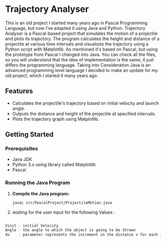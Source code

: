 # Trajectory Analyser

This is an old project I started many years ago in Pascal Programming Language, but now I've adapted it using Java and Python.
   Trajectory Analyser is a Pascal-based project that simulates the motion of a projectile and plots its trajectory. The program calculates the height and distance of a projectile at various time intervals and visualizes the trajectory using a Python script with Matplotlib. As mentioned it's based on Pascal, but using the prototype from Pascal I changed into Java. You can check all the files, so you will understand that the idea of implementation is the same, it just differs the programming language. Taking into Consideration Java is an advanced programming level language I decided to make an update for my old project, which I started it many years ago.

## Features

- Calculates the projectile's trajectory based on initial velocity and launch angle.
- Outputs the distance and height of the projectile at specified intervals.
- Plots the trajectory graph using Matplotlib.

## Getting Started

### Prerequisites

- Java JDK
- Python 3.x using library called Matplotlib
- Pascal

### Running the Java Program

1. **Compile the Java program:**
   ```bash
   javac src/PascalProject/ProjectileMotion.java

2. waiting for the user input for the following Values :

```bash

Vinit - initial Velocity
Angle - the angle to which the object is going to be thrown
dx    - parameter represents the increment in the distance x for each iteration of the loop.
